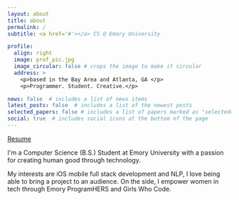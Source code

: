 ```yaml
---
layout: about
title: about
permalink: /
subtitle: <a href='#'></a> CS @ Emory University 

profile:
  align: right
  image: prof_pic.jpg
  image_circular: false # crops the image to make it circular
  address: >
    <p>based in the Bay Area and Atlanta, GA </p>
    <p>Programmer. Student. Creative.</p>

news: false  # includes a list of news items
latest_posts: false  # includes a list of the newest posts
selected_papers: false # includes a list of papers marked as "selected={true}"
social: true  # includes social icons at the bottom of the page
---
```


[Resume](https://drive.google.com/file/d/1Z7llTvRGuoFOxFo6duN-FW9LKINvjJ3g/view?usp=sharing)

I'm a Computer Science (B.S.) Student at Emory University with a passion for creating human good through technology. 

My interests are iOS mobile full stack development and NLP, I love being able to bring a project to an audience. On the side, I empower women in tech through Emory ProgramHERS and Girls Who Code. 
